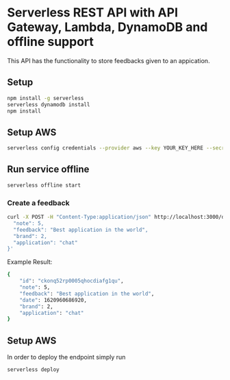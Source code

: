 # Serverless REST API with API Gateway, Lambda, DynamoDB and offline support

This API has the functionality to store feedbacks given to an appication.

## Setup

```bash
npm install -g serverless
serverless dynamodb install
npm install
```

## Setup AWS

```bash
serverless config credentials --provider aws --key YOUR_KEY_HERE --secret YOUR_KEY_SECRET_HERE
```

## Run service offline

```bash
serverless offline start
```

### Create a feedback

```bash
curl -X POST -H "Content-Type:application/json" http://localhost:3000/dev/feedback   --data '{
  "note": 5,
  "feedback": "Best application in the world",
  "brand": 2,
  "application": "chat"
}'
```

Example Result:
```bash
{
    "id": "ckonq52rp0005qhocdiafg1qu",
    "note": 5,
    "feedback": "Best application in the world",
    "date": 1620960686920,
    "brand": 2,
    "application": "chat"
}
```

## Setup AWS

In order to deploy the endpoint simply run

```bash
serverless deploy
```